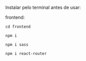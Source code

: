 Instalar pelo terminal antes de usar:

frontend:

    cd frontend

    npm i

    npm i sass
    
    npm i react-router